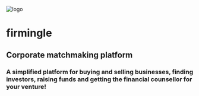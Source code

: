![logo](https://user-images.githubusercontent.com/22131139/147848889-147bb081-b842-49c0-8480-ce93ab07d3de.png)

# firmingle

## Corporate matchmaking platform
### A simplified platform for buying and selling businesses, finding investors, raising funds and getting the financial counsellor for your venture!

